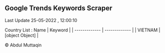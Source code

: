 

## Google Trends Keywords Scraper 
 
Last Update 25-05-2022 , 12:00:10

Country List :
 Name  | Keyword |
| ------------- | ------------- |
| VIETNAM | [object Object] |



© Abdul Muttaqin 

